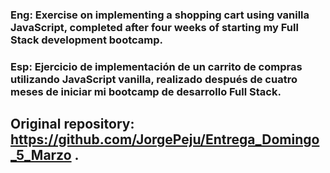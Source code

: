 ### Eng: Exercise on implementing a shopping cart using vanilla JavaScript, completed after four weeks of starting my Full Stack development bootcamp.

### Esp: Ejercicio de implementación de un carrito de compras utilizando JavaScript vanilla, realizado después de cuatro meses de iniciar mi bootcamp de desarrollo Full Stack.

## Original repository: https://github.com/JorgePeju/Entrega_Domingo_5_Marzo .


